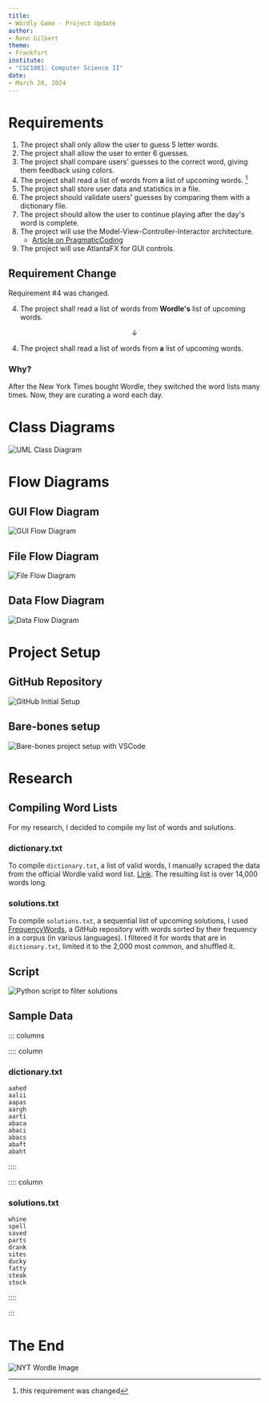 ```yaml
---
title:
- Wordly Game - Project Update
author:
- Renn Gilbert
theme:
- Frankfurt
institute:
- "CSC1061: Computer Science II"
date:
- March 28, 2024
---
```


# Requirements

1. The project shall only allow the user to guess 5 letter words.
2. The project shall allow the user to enter 6 guesses.
3. The project shall compare users' guesses to the correct word, giving them feedback using colors.
4. The project shall read a list of words from **a** list of upcoming words. [^1]
5. The project shall store user data and statistics in a file.
6. The project should validate users' guesses by comparing them with a dictionary file.
7. The project should allow the user to continue playing after the day's word is complete.
8. The project will use the Model-View-Controller-Interactor architecture.
   * [Article on PragmaticCoding](https://www.pragmaticcoding.ca/javafx/mvci/)
9. The project will use AtlantaFX for GUI controls.

[^1]: this requirement was changed

## Requirement Change

Requirement #4 was changed.

4. The project shall read a list of words from **Wordle's** list of upcoming words.

$$\downarrow$$

4. The project shall read a list of words from **a** list of upcoming words.

### Why?

After the New York Times bought Wordle, they switched the word lists many times. Now, they are curating a word each day.

# Class Diagrams

![UML Class Diagram](resources/images/uml.jpeg)

# Flow Diagrams

## GUI Flow Diagram

![GUI Flow Diagram](resources/images/guiflow.png)

## File Flow Diagram

![File Flow Diagram](resources/images/fileflow.png)

## Data Flow Diagram

![Data Flow Diagram](resources/images/dataflow.png)

# Project Setup

## GitHub Repository

![GitHub Initial Setup](resources/images/githubsetup.png)

## Bare-bones setup

![Bare-bones project setup with VSCode](resources/images/barebones.png)

# Research

## Compiling Word Lists

For my research, I decided to compile my list of words and solutions.

### dictionary.txt

To compile `dictionary.txt`, a list of valid words, I manually scraped the data from the official Wordle valid word list. [Link](https://www.nytimes.com/games-assets/v2/9658.3bcb7e7ddeaadc9414c7.js). The resulting list is over 14,000 words long.

### solutions.txt

To compile `solutions.txt`, a sequential list of upcoming solutions, I used [FrequencyWords](https://github.com/hermitdave/FrequencyWords/tree/master), a GitHub repository with words sorted by their frequency in a corpus (in various languages). I filtered it for words that are in `dictionary.txt`, limited it to the 2,000 most common, and shuffled it.

## Script

![Python script to filter solutions](resources/images/script.png)

## Sample Data

::: columns

:::: column

### dictionary.txt

```
aahed
aalii
aapas
aargh
aarti
abaca
abaci
abacs
abaft
abaht
```

::::

:::: column

### solutions.txt

```
whine
spell
saved
parts
drank
sites
ducky
fatty
steak
stock
```

::::

:::

# The End

![NYT Wordle Image](resources/images/nytwordle.jpeg)